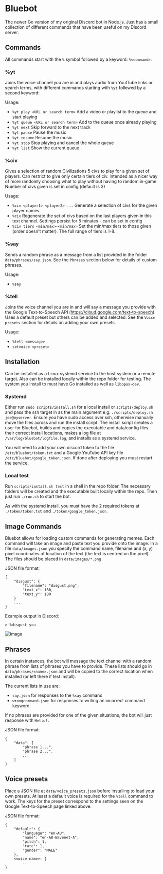 # Bluebot

The newer Go version of my original Discord bot in Node.js. Just has a small collection of different commands that have been useful on my Discord server.

## Commands

All commands start with the `%` symbol followed by a keyword: `%<command>`.

### **%yt**

Joins the voice channel you are in and plays audio from YoutTube links or search terms, with different commands starting with `%yt` followed by a second keyword:

Usage:
- `%yt play <URL or search term>` Add a video or playlist to the queue and start playing
- `%yt queue <URL or search term>` Add to the queue once already playing
- `%yt next` Skip forward to the next track
- `%yt pause` Pause the music
- `%yt resume` Resume the music
- `%yt stop` Stop playing and cancel the whole queue
- `%yt list` Show the current queue

### **%civ**

Gives a selection of random Civilizations 5 civs to play for a given set of players. Can restrict to give only certain tiers of civ. Intended as a nicer way of more randomly choosing what to play without having to random in-game. Number of civs given is set in config (default is 3)

Usage:
- `%civ <player1> <player2> ...` Generate a selection of civs for the given player names
- `%civ` Regenerate the set of civs based on the last players given in this text channel. Settings persist for 5 minutes - can be set in config
- `%civ tiers <min/max>-<min/max>` Set the min/max tiers to those given (order doesn't matter). The full range of tiers is 1-8. 

### **%say**

Sends a random phrase as a message from a list provided in the folder `data/phrases/say.json`. See the `Phrases` section below for details of custom phrases.

Usage:
- `%say`

### **%tell**
Joins the voice channel you are in and will say a message you provide with the Google Text-to-Speech API (https://cloud.google.com/text-to-speech). Uses a default preset but others can be added and selected. See the `Voice presets` section for details on adding your own presets.

Usage:
- `%tell <message>`
- `setvoice <preset>`


## Installation
Can be installed as a Linux systemd service to the host system or a remote target. Also can be installed locally within the repo folder for testing.
The system you install to must have Go installed as well as `libopus-dev`.

### Systemd
Either run `sudo scripts/install.sh` for a local install or `scripts/deploy.sh` and pass the ssh target in as the main argument e.g. `./scripts/deploy.sh joe@myserver`.
Ensure you have sudo access over ssh, otherwise manually move the files across and run the install script. The install script creates a user for Bluebot, builds and copies the executable and data/config files their correct install locations, makes a log file at `/var/log/bluebot/logfile.log`, and installs as a systemd service.

You will need to add your own discord token to the file `/etc/bluebot/token.txt` and a Google YouTube API key file `/etc/bluebot/google_token.json`. If done after deploying you must restart the service.

### Local test
Run `scripts/install.sh test` in a shell in the repo folder. The necessary folders will be created and the executable built locally within the repo. Then just run `./run.sh` to start the bot. 

As with the systemd install, you must have the 2 required tokens at `./token/token.txt` and `./token/google_token.json`. 


## Image Commands

Bluebot allows for loading custom commands for generating memes. Each command will take an image and paste text you provide onto the image. In a file `data/images.json` you specify the command name, filename and (x, y) pixel coordinates of location of the text (the text is centred on the pixel). The files should be placed in `data/images/*.png`

JSON file format:
```
{
    "disgust": {
        "filename": "disgust.png",
        "text_x": 180,
        "text_y": 180
    }
    ...
}
```
Example output in Discord:
```
> %disgust you
```
![image](https://user-images.githubusercontent.com/47352958/203411509-a7ea1653-733b-4114-9800-f15c68dd4497.png)


## Phrases

In certain instances, the bot will message the text channel with a random phrase from lists of phrases you have to provide. These lists should go in `data/phrases/<name>.json` and will be copied to the correct location when installed (or left there if test install).

The current lists in use are:
- `say.json` for responses to the `%say` command
- `wrongcommand.json` for responses to writing an incorrect command keyword

If no phrases are provided for one of the given situations, the bot will just response with `Hello!`.

JSON file format:
```
{
    "data": [
        "phrase 1...",
        "phrase 2...",
        ...
    ]
}
```


## Voice presets

Place a JSON file at `data/voice_presets.json` before installing to load your own presets. At least a default voice is required for the `%tell` command to work. The keys for the preset correspond to the settings seen on the Google Text-to-Speech page linked above.

JSON file format:
```
{
    "default": {
        "language": "en-AU",
        "name": "en-AU-Wavenet-A",
        "pitch": 1,
        "rate": 1,
        "gender": "MALE"
    },
    <voice name>: {
        ...
}
```
